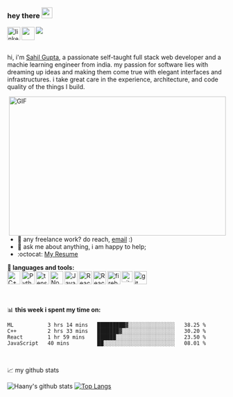 ### hey there <img src="https://media.giphy.com/media/hvRJCLFzcasrR4ia7z/giphy.gif" width="25px" height="25px">
<a href="https://www.linkedin.com/in/sahil-gupta-0794b9194/">
  <img align="left" width="30" src="https://img.icons8.com/color/48/linkedin.png" alt="linkedin"/>
</a>
<a href="sahilgupta.312000@gmail.com">
  <img align="left"  width="30" src="https://img.icons8.com/color/48/000000/gmail--v1.png"/>
</a>


![](https://visitor-badge.glitch.me/badge?page_id=sahilg50.sahil50)

<br />

hi, i'm [Sahil Gupta](https://sahilg0portfolio.netlify.app/), a passionate self-taught full stack web developer and a machie learning engineer from india. my passion for software lies with dreaming up ideas and making them come true with elegant interfaces and infrastructures. i take great care in the experience, architecture, and code quality of the things I build.


  <img align="right" alt="GIF" src="https://c.tenor.com/-UygBh3nnfEAAAAM/coding.gif?raw=true" width="500" height="320" />
  
- 💼 any freelance work? do reach, [email](sahilgupta.312000@gmail.com) :)
- 💬 ask me about anything, i am happy to help;
- :octocat: <a href="https://drive.google.com/file/d/1drjeeXvI_J9ZkchEt9v8JQbBgaQbpKqq/view?usp=sharing">My Resume</a>

**🔨 languages and tools:**  
<a href="https://pytorch.org/" target="_blank"> <img align="left" src="https://github.com/sahilg50/README_icons/blob/main/language_and_tools/square/c%2B%2B/c%2B%2B.svg" alt="C++" height="30px"/> </a> 
<a href="https://www.python.org" target="_blank"><img align="left" alt="Python" height ="30px" src="https://raw.githubusercontent.com/rahul-jha98/github_readme_icons/main/language_and_tools/square/python/python.svg"></a>
<a href="https://www.tensorflow.org" target="_blank"> <img align="left" src="https://raw.githubusercontent.com/rahul-jha98/github_readme_icons/main/language_and_tools/square/tensorflow/tensorflow.svg" alt="tensorflow" height="30px"/> </a> 
<a href="https://nodejs.org" target="_blank"><img align="left" alt="Node.js" height ="30px" src="https://raw.githubusercontent.com/rahul-jha98/github_readme_icons/main/language_and_tools/square/node/node.svg"></a>
<a href="https://developer.mozilla.org/en-US/docs/Web/JavaScript" target="_blank"> <img align="left" alt="JavaScript" height ="30px"  src="https://raw.githubusercontent.com/rahul-jha98/github_readme_icons/main/language_and_tools/square/javascript/javascript.svg"> </a>
<a href="https://reactjs.org/" target="_blank"> <img align="left" alt="React" height ="30px" src="https://raw.githubusercontent.com/rahul-jha98/github_readme_icons/main/language_and_tools/square/react/react.svg"></a>
<a href="https://reactjs.org/" target="_blank"> <img align="left" alt="React" height ="30px" src="https://github.com/sahilg50/README_icons/blob/main/language_and_tools/square/redux/redux.svg"></a>
<a href="https://firebase.google.com/" target="_blank"> <img align="left" src="https://raw.githubusercontent.com/rahul-jha98/github_readme_icons/main/language_and_tools/square/firebase/firebase.svg" alt="firebase" height ="30px"/> </a>
<a href="https://git-scm.com/" target="_blank"> <img src="https://github.com/MarikIshtar007/MarikIshtar007/blob/master/images/sql.svg" align="left" alt="git" height='25px'/> </a>
<a href="https://git-scm.com/" target="_blank"> <img src="https://raw.githubusercontent.com/rahul-jha98/github_readme_icons/main/language_and_tools/square/git-scm/git-scm.svg" align="left" alt="git" height='30px'/> </a>


<br/>
<br/>
<br/>

📊 **this week i spent my time on:**
<!--START_SECTION:waka-->
```text
ML           3 hrs 14 mins   █████████▓░░░░░░░░░░░░░░░   38.25 % 
C++          2 hrs 33 mins   ███████▓░░░░░░░░░░░░░░░░░   30.20 % 
React        1 hr 59 mins    ██████░░░░░░░░░░░░░░░░░░░   23.50 % 
JavaScript   40 mins         ██░░░░░░░░░░░░░░░░░░░░░░░   08.01 % 
```
<!--END_SECTION:waka-->

<br/>

📈 my github stats


![Haany's github stats](https://github-readme-stats.vercel.app/api?username=sahilg50&show_icons=true&hide=[%22issues%22]&card_width=100px)
[![Top Langs](https://github-readme-stats.vercel.app/api/top-langs/?username=sahilg50&layout=compact)](https://github.com/anuraghazra/github-readme-stats)

